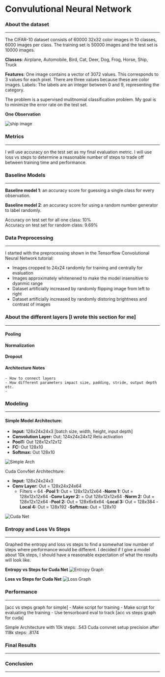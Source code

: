 # Convulutional Neural Network

### About the dataset

*****

The CIFAR-10 dataset consists of 60000 32x32 color images in 10 classes, 6000 images per class. The training set is 50000 images and the test set is 10000 images. 

**Classes**: Airplane, Automobile, Bird, Cat, Deer, Dog, Frog, Horse, Ship, Truck

**Features**: One image contains a vector of 3072 values. This corresponds to 3 values for each pixel. There are three values because these are color images.
Labels: The labels are an integer between 0 and 9, representing the category.

The problem is a supervised mulitnomial classification problem. My goal is to minimize the error rate on the test set.

**One Observation**

![ship image](images/ViewOneObservation.PNG)

### Metrics

*****

I will use accuracy on the test set as my final evaluation metric. I will use loss vs steps to determine a reasonable number of steps to trade off between training time and performance.

### Baseline Models

*****

**Baseline model 1**: an accuracy score for guessing a single class for every observation.

**Baseline model 2**: an accuracy score for using a random number generator to label randomly.

Accuracy on test set for all one class: 10%</br>
Accuracy on test set for random class: 9.69%

### Data Preprocessing

***** 

I started with the preprocessing shown in the Tensorflow Convolutional Neural Network tutorial:
* Images cropped to 24x24 randomly for training and centrally for evaluation
* Images approximately whitenened to make the model insensitive to dyanmic range
* Dataset artificially increased by randomly flipping image from left to right
* Dataset artificially increased by randomly distoring brightness and contrast of images

### About the different layers [I wrote this section for me]

*****

#### Pooling

#### Normalization

#### Dropout

#### Architecture Notes
	- How to connect layers
	- How different parameters impact size, padding, stride, output depth etc.
	- 
### Modeling

*****

#### Simple Model Architecture:
- **Input:**  128x24x24x3 [batch size, width, height, input depth]
- **Convolution Layer:** Out: 124x24x24x12 Relu activation
- **Pool1:** Out 128x12x12x12
- **FC:** Out 128x10
- **Softmax:** Out 128x10

![Simple Arch](images/SimpleArch.png)

Cuda ConvNet Architechture:
- **Input:** 128x24x24x3 
- **Conv Layer:** Out = 128x24x24x64
	- Filters = 64
-**Pool 1:** Out = 128x12x12x64
-**Norm 1:** Out = 128x12x12x64
-**Conv Layer 2:** = Out 128x12x12x64
-**Norm 2:** Out = 128x12x12x64
-**Pool 2:** Out = 128x6x6x64
-**Local 3:** Out = 128x384
-**Local 4:** Out = 128x192
-**Softmax:** Out = 128x10

![Cuda Net](images/CudaNet.png)

### Entropy and Loss Vs Steps

*****

Graphed the entropy and loss vs steps to find a somewhat low number of steps where performance would be different. I decided if I give a model about 10k steps, I should have a reasonable expectation of what the results will look like. 

**Entropy vs Steps for Cuda Net**
![Entropy Graph](images/EntropyGraph.PNG)

**Loss vs Steps for Cuda Net**
![Loss Graph](images/TotalLossGraph.PNG)

### Performance

*****

[acc vs steps graph for simple]
	- Make script for training
	- Make script for evaluating the training 
	- Use tensorboard eval to track 
[acc vs steps graph for cuda]

Simple Architecture with 10k steps: .543
Cuda convnet setup precision after 118k steps: .8174

### Final Results

*****

### Conclusion

*****
